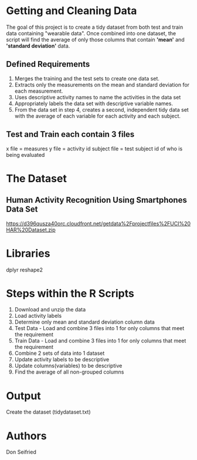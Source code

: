 # Getting and Cleaning Data
The goal of this project is to create a tidy dataset from both test and train data containing "wearable data".  Once combined into one dataset,
the script will find the average of only those columns that contain **'mean'** and **'standard deviation'** data.

## Defined Requirements

1) Merges the training and the test sets to create one data set.
2) Extracts only the measurements on the mean and standard deviation for each measurement.
3) Uses descriptive activity names to name the activities in the data set
4) Appropriately labels the data set with descriptive variable names.
5) From the data set in step 4, creates a second, independent tidy data set with the average of each variable for each activity and each subject.

## Test and Train each contain 3 files

x file = measures
y file = activity id
subject file  = test subject id of who is being evaluated

# The Dataset
## Human Activity Recognition Using Smartphones Data Set 
https://d396qusza40orc.cloudfront.net/getdata%2Fprojectfiles%2FUCI%20HAR%20Dataset.zip

# Libraries
dplyr
reshape2

# Steps within the R Scripts

1) Download and unzip the data
2) Load activity labels
3) Determine only mean and standard deviation column data
4) Test Data - Load and combine 3 files into 1 for only columns that meet the requirement
5) Train Data -  Load and combine 3 files into 1 for only columns that meet the requirement
6) Combine 2 sets of data into 1 dataset
7) Update activity labels to be descriptive
8) Update columns(variables) to be descriptive
9) Find the average of all non-grouped columns


# Output
Create the dataset (tidydataset.txt)

# Authors
Don Seifried


